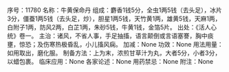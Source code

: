 序号：11780
名称：牛黄保命丹
组成：麝香1钱5分，全虫1两5钱（去头足），冰片3分，僵蚕1两5钱（去头足，炒），胆星1两5钱，天竹黄1两，雄黄5钱，天麻1两，白附子1两，防风2两，白芷1两，朱砂5钱，牛黄1钱，金箔5片。
出处：《活人心统》卷一。
主治：诸风，不省人事，手足抽搐，语言颠倒或言语塞謇，胸中痰壅，惊恐；及伤寒热极昏乱，小儿搐风痫。
加减：None
功效：None
用法用量：如用取出，磨化服。
制备方法：上为末，浓煎甘草汁为丸，大者5分，小者3分，以蜡包裹。
临床应用：None
各家论述：None
用药禁忌：None
附注：None
